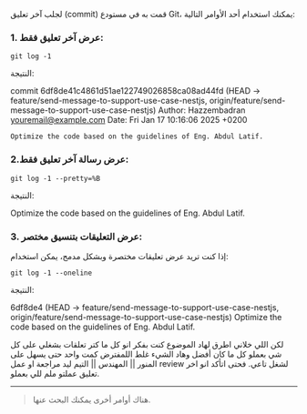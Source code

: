 
لجلب  آخر تعليق (commit) قمت به في مستودع Git، يمكنك استخدام أحد الأوامر التالية:


### **1. عرض آخر تعليق فقط:**

```
git log -1
```

النتيجة:


commit 6df8de41c4861d51ae122749026858ca08ad44fd (HEAD -> feature/send-message-to-support-use-case-nestjs, origin/feature/send-message-to-support-use-case-nestjs)
Author: Hazzembadran <youremail@example.com>
Date:   Fri Jan 17 10:16:06 2025 +0200

    Optimize the code based on the guidelines of Eng. Abdul Latif.

### **2.عرض رسالة آخر تعليق فقط:**


```
git log -1 --pretty=%B
```

النتيجة:

Optimize the code based on the guidelines of Eng. Abdul Latif.



### **3. عرض التعليقات بتنسيق مختصر:**

إذا كنت تريد عرض تعليقات مختصرة وبشكل مدمج، يمكن استخدام:

```
git log -1 --oneline

```

النتيجة:

6df8de4 (HEAD -> feature/send-message-to-support-use-case-nestjs, origin/feature/send-message-to-support-use-case-nestjs) Optimize the code based on the guidelines of Eng. Abdul Latif.









لكن اللي خلاني اطرق لهاد الموضوع كنت بفكر انو كل ما كتر تعلقات بشغلي على كل شي بعملو كل ما كان أفضل وهاد الشيء غلط اللمفترض كمت واحد حتى يسهل على المنور || المهندس || التيم ليد مراجعة او عمل review لشغل تاعي.
فحتى اتأكد انو اخر تعليق عملتو ملم للي بعملو.

---


> هناك أوامر أخرى يمكنك البحث عنها.


